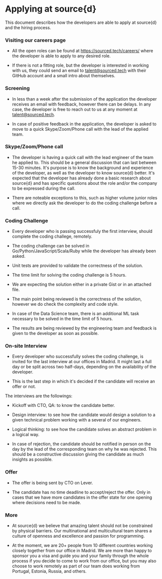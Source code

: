 # Applying at source{d} 

This document describes how the developers are able to apply at source{d} and the hiring process. 


### Visiting our careers page

- All the open roles can be found at https://sourced.tech/careers/ where the developer is able to apply to any desired role. 

- If there is not a fitting role, but the developer is interested in working with us, they could send an email to talent@sourced.tech with their GitHub account and a small intro about themselves. 

### Screening  

- In less than a week after the submission of the application the developer receives an email with feedback, however there can be delays. In any case, the developer is free to reach out to us at any moment at talent@sourced.tech.

- In case of positive feedback in the application, the developer is asked to move to a quick Skype/Zoom/Phone call with the lead of the applied team. 

### Skype/Zoom/Phone call  

- The developer is having a quick call with the lead engineer of the team he applied to. This should be a general discussion that can last between 15-30 minutes. It's purpose is to know the background and experience of the developer, as well as the developer to know source{d} better. It's expected that the developer has already done a basic research about source{d} and has specific questions about the role and/or the company to be expressed during the call. 

- There are noteable exceptions to this, such as higher volume junior roles where we directly ask the developer to do the coding challenge before a call.

### Coding Challenge

- Every developer who is passing successfuly the first interview, should complete the coding challege, remotely.

- The coding challenge can be solved in Go/Python/JavaScript/Scala/Ruby while the developer has already been asked.

- Unit tests are provided to validate the correctness of the solution.

- The time limit for solving the coding challenge is 5 hours. 

- We are expecting the solution either in a private Gist or in an attached file.

- The main point being reviewed is the correctness of the solution, however we do check the complexity and code style. 

- In case of the Data Science team, there is an additional ML task necessary to be solved in the time limit of 5 hours. 

- The results are being reviewed by the engineering team and feedback is given to the developer as soon as possible. 


### On-site Interview

- Every developer who successfully solves the coding challenge, is invited for the last interview at our offices in Madrid. It might last a full day or be split across two half-days, depending on the availability of the developer.

- This is the last step in which it's decided if the candidate will receive an offer or not. 

The interviews are the followings:

- Kickoff with CTO, QA: to know the candidate better.

- Design interview: to see how the candidate would design a solution to a given technical problem working with a several of our engineers.

- Logical thinking: to see how the candidate solves an abstract problem in a logical way.

- In case of rejection, the candidate should be notified in person on the day by the lead of the corresponding team on why he was rejected. This should be a constructive discussion giving the candidate as much insights as possible. 

### Offer

- The offer is being sent by CTO on Lever. 

- The candidate has no time deadline to accept/reject the offer. Only in cases that we have more candidates in the offer state for one opening where decisions need to be made. 

### More 

- At source{d} we believe that amazing talent should not be constrained by physical barriers. Our multinational and multicultural team shares a culture of openness and excellence and passion for programming.

- At the moment, we are 20+ people from 10 different countries working closely together from our office in Madrid. We are more than happy to sponsor you a visa and guide you and your family through the whole process if you decide to come to work from our office, but you may also choose to work remotely as part of our team does working from Portugal, Estonia, Russia, and others.
